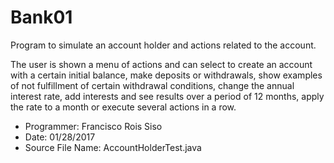 # Bank01
Program to simulate an account holder and actions related to the account.

The user is shown a menu of actions and can select to create an account with a certain initial balance, 
make deposits or withdrawals, show examples of not fulfillment of certain withdrawal conditions, change the annual interest rate,
add interests and see results over a period of 12 months, apply the rate to a month or execute several actions in a row.
      
- Programmer: Francisco Rois Siso
- Date: 01/28/2017
- Source File Name: AccountHolderTest.java
